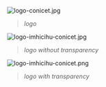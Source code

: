 ![logo-conicet.jpg](https://bitbucket.org/repo/oLkML7j/images/3342368718-logo-conicet.jpg)

> _logo_

![logo-imhicihu-conicet.jpg](https://bitbucket.org/repo/oLkML7j/images/2144145460-logo-imhicihu-conicet.jpg)

> _logo without transparency_

![logo-imhicihu-conicet.png](https://bitbucket.org/repo/oLkML7j/images/2483267875-logo-imhicihu-conicet.png)

> _logo with transparency_